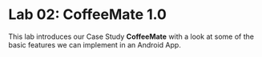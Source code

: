 # Lab 02: CoffeeMate 1.0


This lab introduces our Case Study <b>CoffeeMate</b> with a look at some of the basic features we can implement in an Android App.